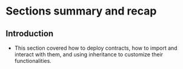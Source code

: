 # Sections summary and recap

## Introduction
- This section covered how to deploy contracts, how to import and interact with them, and using inheritance to customize their functionalities.

##
